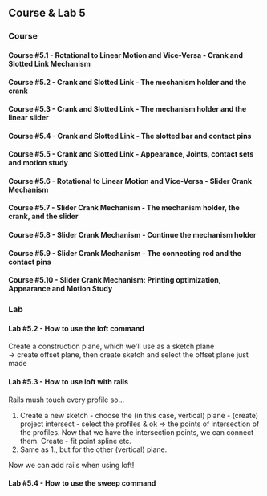 ## Course & Lab 5
### Course

#### Course #5.1 - Rotational to Linear Motion and Vice-Versa - Crank and Slotted Link Mechanism
#### Course #5.2 - Crank and Slotted Link - The mechanism holder and the crank
#### Course #5.3 - Crank and Slotted Link - The mechanism holder and the linear slider
#### Course #5.4 - Crank and Slotted Link - The slotted bar and contact pins
#### Course #5.5 - Crank and Slotted Link - Appearance, Joints, contact sets and motion study
#### Course #5.6 - Rotational to Linear Motion and Vice-Versa - Slider Crank Mechanism
#### Course #5.7 - Slider Crank Mechanism - The mechanism holder, the crank, and the slider
#### Course #5.8 - Slider Crank Mechanism - Continue the mechanism holder
#### Course #5.9 - Slider Crank Mechanism - The connecting rod and the contact pins
#### Course #5.10 - Slider Crank Mechanism: Printing optimization, Appearance and Motion Study

### Lab
#### Lab #5.2 - How to use the loft command
Create a construction plane, which we'll use as a sketch plane \
-> create offset plane, then create sketch and select the offset plane just made

#### Lab #5.3 - How to use loft with rails

Rails mush touch every profile so...
1. Create a new sketch - choose the (in this case, vertical) plane - (create) project intersect - select the profiles & ok => the points of intersection of the profiles. Now that we have the intersection points, we can connect them. Create - fit point spline etc.
2. Same as 1., but for the other (vertical) plane.

Now we can add rails when using loft!

#### Lab #5.4 - How to use the sweep command
